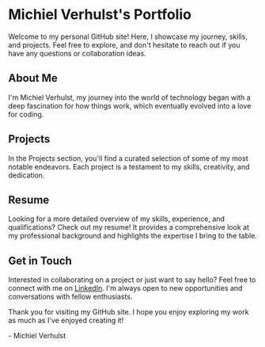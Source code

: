 # Michiel Verhulst's Portfolio

Welcome to my personal GitHub site! Here, I showcase my journey, skills, and projects. Feel free to explore, and don't hesitate to reach out if you have any questions or collaboration ideas.

## About Me

I'm Michiel Verhulst, my journey into the world of technology began with a deep fascination for how things work, which eventually evolved into a love for coding.

## Projects

In the Projects section, you'll find a curated selection of some of my most notable endeavors. Each project is a testament to my skills, creativity, and dedication.
## Resume

Looking for a more detailed overview of my skills, experience, and qualifications? Check out my resume! It provides a comprehensive look at my professional background and highlights the expertise I bring to the table.

## Get in Touch

Interested in collaborating on a project or just want to say hello? Feel free to connect with me on [LinkedIn](https://www.linkedin.com/in/michiel-verhulst03/). I'm always open to new opportunities and conversations with fellow enthusiasts.

Thank you for visiting my GitHub site. I hope you enjoy exploring my work as much as I've enjoyed creating it!

\- Michiel Verhulst
